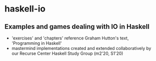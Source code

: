 # haskell-io

## Examples and games dealing with IO in Haskell
- 'exercises' and 'chapters' reference Graham Hutton's text, 'Programming in Haskell'
- mastermind implementations created and extended collaboratively by our Recurse Center Haskell Study Group (m2'20, S1'20)
